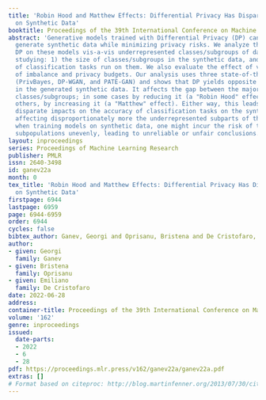 ```yaml
---
title: 'Robin Hood and Matthew Effects: Differential Privacy Has Disparate Impact
  on Synthetic Data'
booktitle: Proceedings of the 39th International Conference on Machine Learning
abstract: 'Generative models trained with Differential Privacy (DP) can be used to
  generate synthetic data while minimizing privacy risks. We analyze the impact of
  DP on these models vis-a-vis underrepresented classes/subgroups of data, specifically,
  studying: 1) the size of classes/subgroups in the synthetic data, and 2) the accuracy
  of classification tasks run on them. We also evaluate the effect of various levels
  of imbalance and privacy budgets. Our analysis uses three state-of-the-art DP models
  (PrivBayes, DP-WGAN, and PATE-GAN) and shows that DP yields opposite size distributions
  in the generated synthetic data. It affects the gap between the majority and minority
  classes/subgroups; in some cases by reducing it (a "Robin Hood" effect) and, in
  others, by increasing it (a "Matthew" effect). Either way, this leads to (similar)
  disparate impacts on the accuracy of classification tasks on the synthetic data,
  affecting disproportionately more the underrepresented subparts of the data. Consequently,
  when training models on synthetic data, one might incur the risk of treating different
  subpopulations unevenly, leading to unreliable or unfair conclusions.'
layout: inproceedings
series: Proceedings of Machine Learning Research
publisher: PMLR
issn: 2640-3498
id: ganev22a
month: 0
tex_title: 'Robin Hood and Matthew Effects: Differential Privacy Has Disparate Impact
  on Synthetic Data'
firstpage: 6944
lastpage: 6959
page: 6944-6959
order: 6944
cycles: false
bibtex_author: Ganev, Georgi and Oprisanu, Bristena and De Cristofaro, Emiliano
author:
- given: Georgi
  family: Ganev
- given: Bristena
  family: Oprisanu
- given: Emiliano
  family: De Cristofaro
date: 2022-06-28
address:
container-title: Proceedings of the 39th International Conference on Machine Learning
volume: '162'
genre: inproceedings
issued:
  date-parts:
  - 2022
  - 6
  - 28
pdf: https://proceedings.mlr.press/v162/ganev22a/ganev22a.pdf
extras: []
# Format based on citeproc: http://blog.martinfenner.org/2013/07/30/citeproc-yaml-for-bibliographies/
---
```

